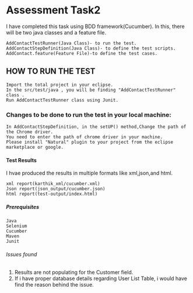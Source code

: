 # Assessment Task2
I have completed this task using BDD framework(Cucumber).
In this, there will be two java classes and a feature file. 

    AddContactTestRunner(Java Class)- to run the test.
    AddContactStepDefinition(Java Class)- to define the test scripts. 
    AddContact.feature(Feature File)-to define the test cases.
## HOW TO RUN THE TEST
    Import the total project in your eclipse.
    In the src/test/java , you will be finding "AddContactTestRunner" class .
    Run AddContactTestRunner class using Junit.
### Changes to be done to run the test in your local machine:
    In AddContactStepDefinition, in the setUP() method,Change the path of the Chrome driver. 
    You need to enter the path of chrome driver in your machine.
    Please install "Natural" plugin to your project from the eclipse marketplace or google.
#### Test Results
I hvae produced the results in multiple formats like xml,json,and html.

    xml report(karthik_xml/cucumber.xml)
    Json report(json_output/cucumber.json)
    html report(test-output/index.html)
##### Prerequisites
    Java
    Selenium
    Cucumber
    Maven
    Junit
###### Issues found
1. Results are not populating for the Customer field.
2. If i have proper database details regarding User List Table, i would have find the reason behind the issue.

